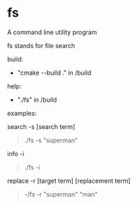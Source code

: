 # fs
A command line utility program

fs stands for file search

build: 

  - "cmake --build ." in /build


help:
- "./fs" in /build <br/>

examples:

search -s [search term] <br/>
> ./fs -s "superman"

info -i <br/>
> ./fs -i

replace -r [target term] [replacement term] <br/>
> -/fs -r "superman" "man"
